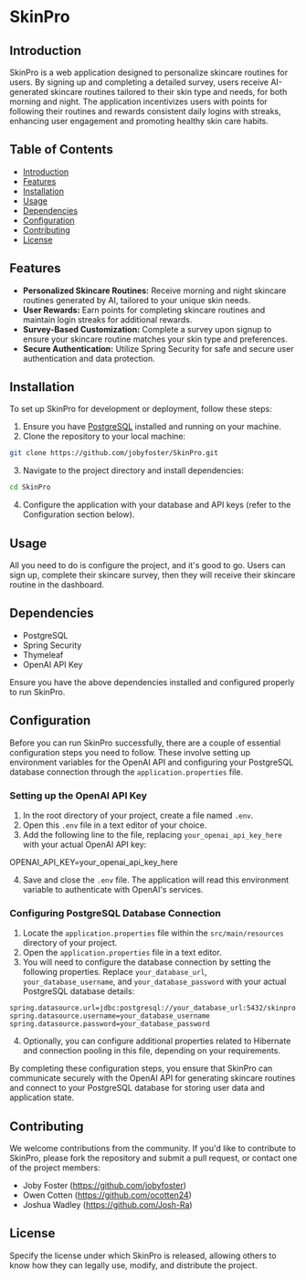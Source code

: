 # SkinPro

## Introduction

SkinPro is a web application designed to personalize skincare routines for users. By signing up and completing a detailed survey, users receive AI-generated skincare routines tailored to their skin type and needs, for both morning and night. The application incentivizes users with points for following their routines and rewards consistent daily logins with streaks, enhancing user engagement and promoting healthy skin care habits.

## Table of Contents

- [Introduction](#introduction)
- [Features](#features)
- [Installation](#installation)
- [Usage](#usage)
- [Dependencies](#dependencies)
- [Configuration](#configuration)
- [Contributing](#contributing)
- [License](#license)

## Features

- **Personalized Skincare Routines:** Receive morning and night skincare routines generated by AI, tailored to your unique skin needs.
- **User Rewards:** Earn points for completing skincare routines and maintain login streaks for additional rewards.
- **Survey-Based Customization:** Complete a survey upon signup to ensure your skincare routine matches your skin type and preferences.
- **Secure Authentication:** Utilize Spring Security for safe and secure user authentication and data protection.

## Installation

To set up SkinPro for development or deployment, follow these steps:

1. Ensure you have [PostgreSQL](https://www.postgresql.org/download/) installed and running on your machine.
2. Clone the repository to your local machine:
```bash
git clone https://github.com/jobyfoster/SkinPro.git
```
3. Navigate to the project directory and install dependencies:
```bash
cd SkinPro
```
4. Configure the application with your database and API keys (refer to the Configuration section below).

## Usage

All you need to do is configure the project, and it's good to go. Users can sign up, complete their skincare survey, then they will receive their skincare routine in the dashboard.

## Dependencies

- PostgreSQL
- Spring Security
- Thymeleaf
- OpenAI API Key

Ensure you have the above dependencies installed and configured properly to run SkinPro.

## Configuration

Before you can run SkinPro successfully, there are a couple of essential configuration steps you need to follow. These involve setting up environment variables for the OpenAI API and configuring your PostgreSQL database connection through the `application.properties` file.

### Setting up the OpenAI API Key

1. In the root directory of your project, create a file named `.env`.
2. Open this `.env` file in a text editor of your choice.
3. Add the following line to the file, replacing `your_openai_api_key_here` with your actual OpenAI API key:

OPENAI_API_KEY=your_openai_api_key_here

4. Save and close the `.env` file. The application will read this environment variable to authenticate with OpenAI's services.

### Configuring PostgreSQL Database Connection

1. Locate the `application.properties` file within the `src/main/resources` directory of your project.
2. Open the `application.properties` file in a text editor.
3. You will need to configure the database connection by setting the following properties. Replace `your_database_url`, `your_database_username`, and `your_database_password` with your actual PostgreSQL database details:
```properties
spring.datasource.url=jdbc:postgresql://your_database_url:5432/skinpro
spring.datasource.username=your_database_username
spring.datasource.password=your_database_password
```
4. Optionally, you can configure additional properties related to Hibernate and connection pooling in this file, depending on your requirements.

By completing these configuration steps, you ensure that SkinPro can communicate securely with the OpenAI API for generating skincare routines and connect to your PostgreSQL database for storing user data and application state.

## Contributing

We welcome contributions from the community. If you'd like to contribute to SkinPro, please fork the repository and submit a pull request, or contact one of the project members:

- Joby Foster (https://github.com/jobyfoster)
- Owen Cotten (https://github.com/ocotten24)
- Joshua Wadley (https://github.com/Josh-Ra)

## License

Specify the license under which SkinPro is released, allowing others to know how they can legally use, modify, and distribute the project.